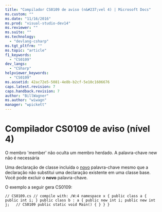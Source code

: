 ```yaml
---
title: "Compilador CS0109 de aviso (n&#237;vel 4) | Microsoft Docs"
ms.custom: ""
ms.date: "11/16/2016"
ms.prod: "visual-studio-dev14"
ms.reviewer: ""
ms.suite: ""
ms.technology: 
  - "devlang-csharp"
ms.tgt_pltfrm: ""
ms.topic: "article"
f1_keywords: 
  - "CS0109"
dev_langs: 
  - "CSharp"
helpviewer_keywords: 
  - "CS0109"
ms.assetid: 42ac72e5-5081-4e8b-b2cf-5e10c1606676
caps.latest.revision: 7
caps.handback.revision: 7
author: "BillWagner"
ms.author: "wiwagn"
manager: "wpickett"
---
```

# Compilador CS0109 de aviso (n&#237;vel 4)
O membro 'member' não oculta um membro herdado. A palavra\-chave new não é necessária  
  
 Uma declaração de classe incluída o [novo](../../csharp/language-reference/keywords/new.md) palavra\-chave mesmo que a declaração não substitui uma declaração existente em uma classe base. Você pode excluir o **novo** palavra\-chave.  
  
 O exemplo a seguir gera CS0109:  
  
```  
// CS0109.cs // compile with: /W:4 namespace x { public class a { public int i; } public class b : a { public new int i; public new int j;   // CS0109 public static void Main() { } } }  
```